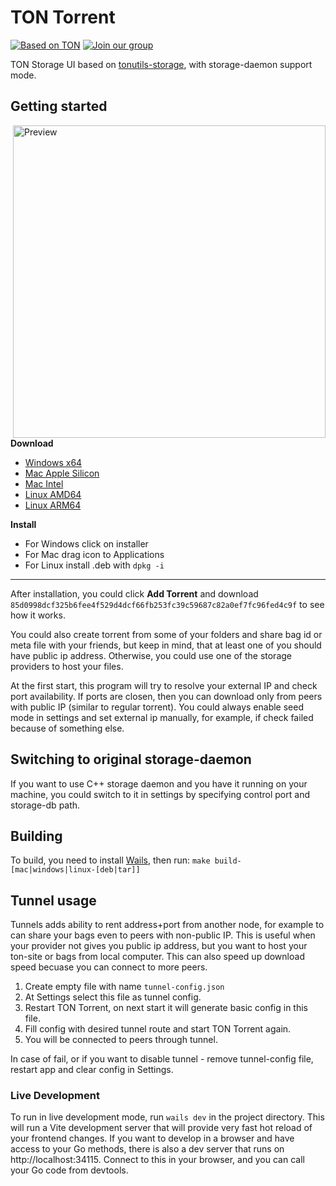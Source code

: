 # TON Torrent
[![Based on TON][ton-svg]][ton] [![Join our group][join-svg]][tg]

TON Storage UI based on [tonutils-storage](https://github.com/xssnick/tonutils-storage), with storage-daemon support mode.

## Getting started
<img align="right"  width="500" alt="Preview" src="https://github.com/xssnick/TON-Torrent/assets/9332353/c8065c0e-b7f2-4b6f-bcf0-37d0180d1dbe">

**Download**
* [Windows x64](https://github.com/xssnick/TON-Torrent/releases/latest/download/ton-torrent-windows-x64-installer.exe)
* [Mac Apple Silicon](https://github.com/xssnick/TON-Torrent/releases/latest/download/ton-torrent-mac-apple-silicon.dmg)
* [Mac Intel](https://github.com/xssnick/TON-Torrent/releases/latest/download/ton-torrent-mac-intel.dmg)
* [Linux AMD64](https://github.com/xssnick/TON-Torrent/releases/latest/download/ton-torrent-linux-amd64.deb)
* [Linux ARM64](https://github.com/xssnick/TON-Torrent/releases/latest/download/ton-torrent-linux-arm64.deb)

**Install**
* For Windows click on installer
* For Mac drag icon to Applications
* For Linux install .deb with `dpkg -i`

------
After installation, you could click **Add Torrent** and download `85d0998dcf325b6fee4f529d4dcf66fb253fc39c59687c82a0ef7fc96fed4c9f` to see how it works.

You could also create torrent from some of your folders and share bag id or meta file with your friends, but keep in mind, that at least one of you should have public ip address. Otherwise, you could use one of the storage providers to host your files.

At the first start, this program will try to resolve your external IP and check port availability. If ports are closen, then you can download only from peers with public IP (similar to regular torrent).
You could always enable seed mode in settings and set external ip manually, for example, if check failed because of something else. 

## Switching to original storage-daemon

If you want to use C++ storage daemon and you have it running on your machine, you could switch to it in settings by specifying control port and storage-db path.

## Building

To build, you need to install [Wails](https://wails.io/), then run:
`make build-[mac|windows|linux-[deb|tar]]`

## Tunnel usage

Tunnels adds ability to rent address+port from another node, for example to can share your bags even to peers with non-public IP.
This is useful when your provider not gives you public ip address, but you want to host your ton-site or bags from local computer.
This can also speed up download speed becuase you can connect to more peers.

1. Create empty file with name `tunnel-config.json`
2. At Settings select this file as tunnel config.
3. Restart TON Torrent, on next start it will generate basic config in this file.
4. Fill config with desired tunnel route and start TON Torrent again.
5. You will be connected to peers through tunnel.

In case of fail, or if you want to disable tunnel - remove tunnel-config file, restart app and clear config in Settings. 

### Live Development

To run in live development mode, run `wails dev` in the project directory. This will run a Vite development
server that will provide very fast hot reload of your frontend changes. If you want to develop in a browser
and have access to your Go methods, there is also a dev server that runs on http://localhost:34115. Connect
to this in your browser, and you can call your Go code from devtools.

<!-- Badges -->
[ton-svg]: https://img.shields.io/badge/Based%20on-TON-blue
[join-svg]: https://img.shields.io/badge/Join%20-Telegram-blue
[ton]: https://ton.org
[tg]: https://t.me/tonrh

